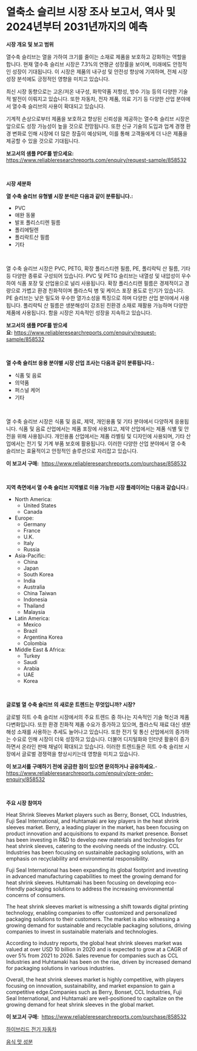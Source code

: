 <p><h1>열축소 슬리브 시장 조사 보고서, 역사 및 2024년부터 2031년까지의 예측</h1></p><p><strong>시장 개요 및 보고 범위</strong></p>
<p><p>열수축 슬리브는 열을 가하여 크기를 줄이는 소재로 제품을 보호하고 강화하는 역할을 합니다. 현재 열수축 슬리브 시장은 7.3%의 연평균 성장률을 보이며, 미래에도 안정적인 성장이 기대됩니다. 이 시장은 제품의 내구성 및 안전성 향상에 기여하며, 전체 시장 성장 분석에도 긍정적인 영향을 미치고 있습니다.</p><p>최신 시장 동향으로는 고온/저온 내구성, 화학약품 저항성, 방수 기능 등의 다양한 기술적 발전이 이뤄지고 있습니다. 또한 자동차, 전자 제품, 의료 기기 등 다양한 산업 분야에서 열수축 슬리브의 사용이 확대되고 있습니다.</p><p>기계적 손상으로부터 제품을 보호하고 향상된 신뢰성을 제공하는 열수축 슬리브 시장은 앞으로도 성장 가능성이 높을 것으로 전망됩니다. 또한 신규 기술의 도입과 업계 경쟁 환경 변화로 인해 시장에 더 많은 창출이 예상되며, 이를 통해 고객들에게 더 나은 제품을 제공할 수 있을 것으로 기대됩니다.</p></p>
<p><strong>보고서의 샘플 PDF를 받으세요:</strong> <a href="https://www.reliableresearchreports.com/enquiry/request-sample/858532">https://www.reliableresearchreports.com/enquiry/request-sample/858532</a></p>
<p>&nbsp;</p>
<p><strong>시장 세분화</strong></p>
<p><strong>열 수축 슬리브 유형별 시장 분석은 다음과 같이 분류됩니다.:</strong></p>
<p><ul><li>PVC</li><li>애완 동물</li><li>발포 폴리스티렌 필름</li><li>폴리에틸렌</li><li>폴리락트산 필름</li><li>기타</li></ul></p>
<p>&nbsp;</p>
<p><p>열 수축 슬리브 시장은 PVC, PETG, 확장 폴리스티렌 필름, PE, 폴리락틱 산 필름, 기타 등 다양한 종류로 구성되어 있습니다. PVC 및 PETG 슬리브는 내열성 및 내압성이 우수하여 식품 포장 및 산업용으로 널리 사용됩니다. 확장 폴리스티렌 필름은 경제적이고 경량으로 가볍고 환경 친화적이며 플라스틱 병 및 케이스 포장 용도로 인기가 있습니다. PE 슬리브는 낮은 밀도와 우수한 열가소성을 특징으로 하며 다양한 산업 분야에서 사용됩니다. 폴리락틱 산 필름은 생분해성이 강조된 친환경 소재로 재활용 가능하며 다양한 제품에 사용됩니다. 함을 시장은 지속적인 성장을 지속하고 있습니다.</p></p>
<p><strong>보고서의 샘플 PDF를 받으세요:</strong>&nbsp;<a href="https://www.reliableresearchreports.com/enquiry/request-sample/858532">https://www.reliableresearchreports.com/enquiry/request-sample/858532</a></p>
<p>&nbsp;</p>
<p><strong> 열 수축 슬리브 응용 분야별 시장 산업 조사는 다음과 같이 분류됩니다.:</strong></p>
<p><ul><li>식품 및 음료</li><li>의약품</li><li>퍼스널 케어</li><li>기타</li></ul></p>
<p>&nbsp;</p>
<p><p>열 수축 슬리브 시장은 식품 및 음료, 제약, 개인용품 및 기타 분야에서 다양하게 응용됩니다. 식품 및 음료 산업에서는 제품 포장에 사용되고, 제약 산업에서는 제품 식별 및 안전을 위해 사용됩니다. 개인용품 산업에서는 제품 라벨링 및 디자인에 사용되며, 기타 산업에서는 전기 및 기계 부품 보호에 활용됩니다. 이러한 다양한 산업 분야에서 열 수축 슬리브는 효율적이고 안정적인 솔루션으로 자리잡고 있습니다.</p></p>
<p><strong>이 보고서 구매:</strong>&nbsp; <a href="https://www.reliableresearchreports.com/purchase/858532">https://www.reliableresearchreports.com/purchase/858532</a></p>
<p>&nbsp;</p>
<p><strong>지역 측면에서 열 수축 슬리브 지역별로 이용 가능한 시장 플레이어는 다음과 같습니다.:</strong></p>
<p><ul>
    <li>
        North America:
        <ul>
            <li>United States</li>
            <li>Canada</li>
        </ul>
    </li>
    <li>
        Europe:
        <ul>
            <li>Germany</li>
            <li>France</li>
            <li>U.K.</li>
            <li>Italy</li>
            <li>Russia</li>
        </ul>
    </li>
    <li>
        Asia-Pacific:
        <ul>
            <li>China</li>
            <li>Japan</li>
            <li>South Korea</li>
            <li>India</li>
            <li>Australia</li>
            <li>China Taiwan</li>
            <li>Indonesia</li>
            <li>Thailand</li>
            <li>Malaysia</li>
        </ul>
    </li>
    <li>
        Latin America:
        <ul>
            <li>Mexico</li>
            <li>Brazil</li>
            <li>Argentina Korea</li>
            <li>Colombia</li>
        </ul>
    </li>
    <li>
        Middle East & Africa:
        <ul>
            <li>Turkey</li>
            <li>Saudi</li>
            <li>Arabia</li>
            <li>UAE</li>
            <li>Korea</li>
        </ul>
    </li>
    </ul></p>
<p>&nbsp;</p>
<p><strong>글로벌 열 수축 슬리브 의 새로운 트렌드는 무엇입니까? 시장?</strong></p>
<p><p>글로벌 히트 수축 슬리브 시장에서의 주요 트렌드 중 하나는 지속적인 기술 혁신과 제품 다변화입니다. 또한 환경 친화적 제품 수요가 증가하고 있으며, 플라스틱 재료 대신 생분해성 소재를 사용하는 추세도 늘어나고 있습니다. 또한 전기 및 통신 산업에서의 증가하는 수요로 인해 시장이 더욱 성장하고 있습니다. 더불어 디지털화와 인터넷 활용이 증가하면서 온라인 판매 채널이 확대되고 있습니다. 이러한 트렌드들은 히트 수축 슬리브 시장에서 글로벌 경쟁력을 향상시키는데 영향을 미치고 있습니다.</p></p>
<p><strong>이 보고서를 구매하기 전에 궁금한 점이 있으면 문의하거나 공유하세요.</strong>- <a href="https://www.reliableresearchreports.com/enquiry/pre-order-enquiry/858532">https://www.reliableresearchreports.com/enquiry/pre-order-enquiry/858532</a></p>
<p>&nbsp;</p>
<p><strong>주요 시장 참여자</strong></p>
<p><p>Heat Shrink Sleeves Market players such as Berry, Bonset, CCL Industries, Fuji Seal International, and Huhtamaki are key players in the heat shrink sleeves market. Berry, a leading player in the market, has been focusing on product innovation and acquisitions to expand its market presence. Bonset has been investing in R&D to develop new materials and technologies for heat shrink sleeves, catering to the evolving needs of the industry. CCL Industries has been focusing on sustainable packaging solutions, with an emphasis on recyclability and environmental responsibility.</p><p>Fuji Seal International has been expanding its global footprint and investing in advanced manufacturing capabilities to meet the growing demand for heat shrink sleeves. Huhtamaki has been focusing on developing eco-friendly packaging solutions to address the increasing environmental concerns of consumers.</p><p>The heat shrink sleeves market is witnessing a shift towards digital printing technology, enabling companies to offer customized and personalized packaging solutions to their customers. The market is also witnessing a growing demand for sustainable and recyclable packaging solutions, driving companies to invest in sustainable materials and technologies.</p><p>According to industry reports, the global heat shrink sleeves market was valued at over USD 10 billion in 2020 and is expected to grow at a CAGR of over 5% from 2021 to 2026. Sales revenue for companies such as CCL Industries and Huhtamaki has been on the rise, driven by increased demand for packaging solutions in various industries.</p><p>Overall, the heat shrink sleeves market is highly competitive, with players focusing on innovation, sustainability, and market expansion to gain a competitive edge.Companies such as Berry, Bonset, CCL Industries, Fuji Seal International, and Huhtamaki are well-positioned to capitalize on the growing demand for heat shrink sleeves in the global market.</p></p>
<p><strong>이 보고서 구매:</strong>&nbsp;&nbsp;<a href="https://www.reliableresearchreports.com/purchase/858532">https://www.reliableresearchreports.com/purchase/858532</a></p>
<p><p><a href="https://github.com/fernandotryO5lson96765/Market-Research-Report-List-1/blob/main/43830784894.md">하이브리드 전기 자동차</a></p><p><a href="https://github.com/CliftonFisher9067/Market-Research-Report-List-1/blob/main/18705554893.md">음식 맛 성분</a></p></p>
